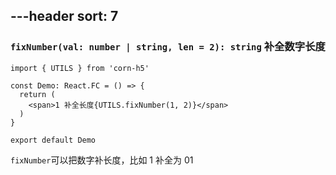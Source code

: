 ---header
sort: 7
---
### `fixNumber(val: number | string, len = 2): string` 补全数字长度

```tsx
import { UTILS } from 'corn-h5'

const Demo: React.FC = () => {
  return (
    <span>1 补全长度{UTILS.fixNumber(1, 2)}</span>
  )
}

export default Demo
```
`fixNumber`可以把数字补长度，比如 1 补全为 01

